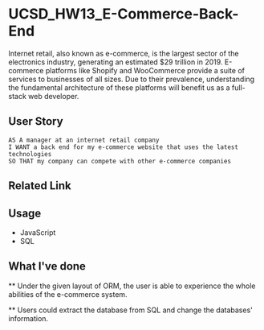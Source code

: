 # UCSD_HW13_E-Commerce-Back-End
Internet retail, also known as e-commerce, is the largest sector of the electronics industry, generating an estimated $29 trillion in 2019. E-commerce platforms like Shopify and WooCommerce provide a suite of services to businesses of all sizes. Due to their prevalence, understanding the fundamental architecture of these platforms will benefit us as a full-stack web developer.

## User Story

```
AS A manager at an internet retail company
I WANT a back end for my e-commerce website that uses the latest technologies
SO THAT my company can compete with other e-commerce companies
```

## Related Link

## Usage

* JavaScript
* SQL

## What I've done

** Under the given layout of ORM, the user is able to experience the whole abilities of the e-commerce system.

** Users could extract the database from SQL and change the databases' information.

